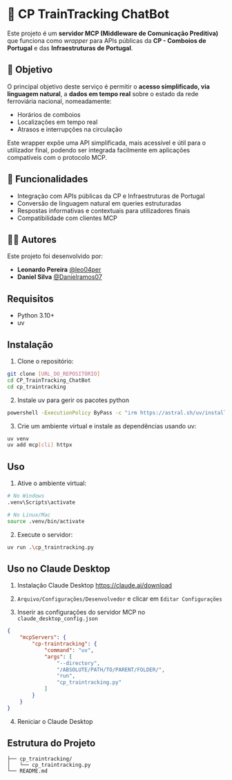 # 🚆 CP TrainTracking ChatBot

Este projeto é um **servidor MCP (Middleware de Comunicação Preditiva)** que funciona como *wrapper* para APIs públicas da **CP - Comboios de Portugal** e das **Infraestruturas de Portugal**.

## 🎯 Objetivo

O principal objetivo deste serviço é permitir o **acesso simplificado, via linguagem natural**, a **dados em tempo real** sobre o estado da rede ferroviária nacional, nomeadamente:

- Horários de comboios
- Localizações em tempo real
- Atrasos e interrupções na circulação

Este wrapper expõe uma API simplificada, mais acessível e útil para o utilizador final, podendo ser integrada facilmente em aplicações compatíveis com o protocolo MCP.

## 🧪 Funcionalidades

- Integração com APIs públicas da CP e Infraestruturas de Portugal
- Conversão de linguagem natural em queries estruturadas
- Respostas informativas e contextuais para utilizadores finais
- Compatibilidade com clientes MCP

## 🧑‍💻 Autores

Este projeto foi desenvolvido por:

- **Leonardo Pereira** [@leo04per](https://github.com/leo04per)
- **Daniel Silva** [@Danielramos07](https://github.com/Danielramos07)

## Requisitos

- Python 3.10+
- uv

## Instalação

1. Clone o repositório:
```bash
git clone [URL_DO_REPOSITÓRIO]
cd CP_TrainTracking_ChatBot
cd cp_traintracking
```

2. Instale uv para gerir os pacotes python

```bash
powershell -ExecutionPolicy ByPass -c "irm https://astral.sh/uv/install.ps1 | iex"
```

3. Crie um ambiente virtual e instale as dependências usando uv:
```bash
uv venv
uv add mcp[cli] httpx
```

## Uso

1. Ative o ambiente virtual:
```bash
# No Windows
.venv\Scripts\activate

# No Linux/Mac
source .venv/bin/activate
```

2. Execute o servidor:
```bash
uv run .\cp_traintracking.py
```
## Uso no Claude Desktop
1. Instalação Claude Desktop https://claude.ai/download

2. ```Arquivo/Configurações/Desenvolvedor``` e clicar em ```Editar Configurações```

3. Inserir as configurações do servidor MCP no ```claude_desktop_config.json```
```json
{
    "mcpServers": {
        "cp-traintracking": {
            "command": "uv",
            "args": [
                "--directory",
                "/ABSOLUTE/PATH/TO/PARENT/FOLDER/",
                "run",
                "cp_traintracking.py"
            ]
        }
    }
}
```

4. Reniciar o Claude Desktop 

## Estrutura do Projeto

```
├── cp_traintracking/
│   └── cp_traintracking.py
└── README.md
```

